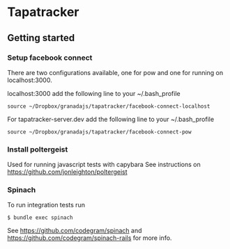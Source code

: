 Tapatracker
===========

Getting started
---------------

### Setup facebook connect

There are two configurations available, one for pow and one for running on localhost:3000. 

localhost:3000 add the following line to your ~/.bash_profile

    source ~/Dropbox/granadajs/tapatracker/facebook-connect-localhost

For tapatracker-server.dev add the following line to your ~/.bash_profile

    source ~/Dropbox/granadajs/tapatracker/facebook-connect-pow


### Install poltergeist
Used for running javascript tests with capybara
See instructions on https://github.com/jonleighton/poltergeist


### Spinach
To run integration tests run

    $ bundle exec spinach

See https://github.com/codegram/spinach and https://github.com/codegram/spinach-rails for more info.